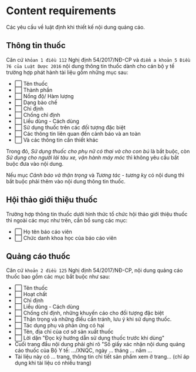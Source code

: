 # Content requirements
Các yêu cầu về luật định khi thiết kế nội dung quảng cáo.

## Thông tin thuốc
Căn cứ `khỏan 1 điều 112` Nghị định 54/2017/NĐ-CP và `điểm a khoản 5 Điều 76 của Luật Dược 2016` nội dung thông tin thuốc dành cho cán bộ y tế trường hợp phát hành tài liệu gồm những mục sau:
* :white_large_square: Tên thuốc
* :white_large_square: Thành phần
* :white_large_square: Nồng độ/ Hàm lượng
* :white_large_square: Dạng bào chế
* :white_large_square: Chỉ định
* :white_large_square: Chống chỉ định
* :white_large_square: Liều dùng - Cách dùng
* :white_large_square: Sử dụng thuốc trên các đối tượng đặc biệt
* :white_large_square: Các thông tin liên quan đến cảnh báo và an toàn
* :white_large_square: Và các thông tin cần thiết khác

Trong đó, *Sử dụng thuốc cho phụ nữ có thai và cho con bú* là bắt buộc, còn *Sử dụng cho người lái tàu xe, vận hành máy móc* thì không yêu cầu bắt buộc đưa vào nội dung.

Nếu mục *Cảnh báo và thận trọng* và *Tương tác - tương kỵ* có nội dung thì bắt buộc phải thêm vào nội dung thông tin thuốc.

## Hội thảo giới thiệu thuốc
Trường hợp thông tin thuốc dưới hình thức tổ chức hội thảo giới thiệu thuốc thì ngoài các mục như trên, cần bổ sung các mục:
* :white_large_square: Họ tên báo cáo viên
* :white_large_square: Chức danh khoa học của báo cáo viên

## Quảng cáo thuốc
Căn cứ `khoản 2 điều 125` Nghị định 54/2017/NĐ-CP, nội dung quảng cáo thuốc bao gồm các mục bắt buộc như sau:
* :white_large_square: Tên thuốc
* :white_large_square: Hoạt chất
* :white_large_square: Chỉ định
* :white_large_square: Liều dùng - Cách dùng
* :white_large_square: Chống chỉ định, những khuyến cáo cho đối tượng đặc biệt
* :white_large_square: Thận trọng và những điều cần tránh, lưu ý khi sử dụng thuốc.
* :white_large_square: Tác dụng phụ và phản ứng có hại
* :white_large_square: Tên, địa chỉ của cơ sở sản xuất thuốc
* :white_large_square: Lời dặn "Đọc kỹ hướng dẫn sử dụng thuốc trước khi dùng"
* Cuối trang đầu nội dung phải ghi rõ "Số giấy xác nhận nội dung quảng cáo thuốc của Bộ Y tế: .../XNQC, ngày ... tháng ... năm ...
* Tài liệu này có ... trang, thông tin chi tiết sản phẩm xem ở trang... (chỉ áp dụng khi tài liệu có nhiều trang)